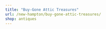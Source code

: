 ```yaml
---
title: "Buy-Gone Attic Treasures"
url: /new-hampton/buy-gone-attic-treasures/
shop: antiques
---
```

